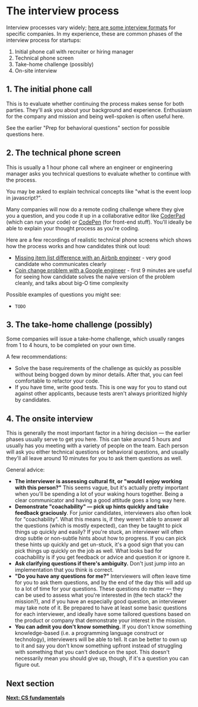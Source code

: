 # The interview process

Interview processes vary widely; [here are some interview formats](https://yangshun.github.io/tech-interview-handbook/interview-formats#formats-of-famous-companies) for specific companies. In my experience, these are common phases of the interview process for startups:

1. Initial phone call with recruiter or hiring manager
2. Technical phone screen
3. Take-home challenge (possibly)
4. On-site interview

## 1. The initial phone call

This is to evaluate whether continuing the process makes sense for both parties. They'll ask you about your background and experience. Enthusiasm for the company and mission and being well-spoken is often useful here.

See the earlier "Prep for behavioral questions" section for possible questions here.

## 2. The technical phone screen

This is usually a 1 hour phone call where an engineer or engineering manager asks you technical questions to evaluate whether to continue with the process.

You may be asked to explain technical concepts like "what is the event loop in javascript?".

Many companies will now do a remote coding challenge where they give you a question, and you code it up in a collaborative editor like [CoderPad](https://coderpad.io/) (which can run your code) or [CodePen](https://codepen.io) (for front-end stuff). You'll ideally be able to explain your thought process as you're coding.

Here are a few recordings of realistic technical phone screens which shows how the process works and how candidates think out loud:

* [Missing item list difference with an Airbnb engineer](https://www.youtube.com/watch?v=cdCeU8DJvPM) - very good candidate who communicates clearly
* [Coin change problem with a Google engineer](https://www.youtube.com/watch?v=HWW-jA6YjHk) - first 9 minutes are useful for seeing how candidate solves the naive version of the problem cleanly, and talks about big-O time complexity

Possible examples of questions you might see:

- `TODO`

## 3. The take-home challenge (possibly)

Some companies will issue a take-home challenge, which usually ranges from 1 to 4 hours, to be completed on your own time.

A few recommendations:

- Solve the base requirements of the challenge as quickly as possible without being bogged down by minor details. After that, you can feel comfortable to refactor your code.
- If you have time, write good tests. This is one way for you to stand out against other applicants, because tests aren't always prioritized highly by candidates.

## 4. The onsite interview

This is generally the most important factor in a hiring decision — the earlier phases usually serve to get you here. This can take around 5 hours and usually has you meeting with a variety of people on the team. Each person will ask you either technical questions or behavioral questions, and usually they'll all leave around 10 minutes for you to ask them questions as well.

General advice:

- **The interviewer is assessing cultural fit, or "would I enjoy working with this person?"** This seems vague, but it's actually pretty important when you'll be spending a lot of your waking hours together. Being a clear communicator and having a good attitude goes a long way here.
- **Demonstrate "coachability" — pick up hints quickly and take feedback graciously**. For junior candidates, interviewers also often look for "coachability". What this means is, if they weren't able to answer all the questions (which is mostly expected), can they be taught to pick things up quickly and easily? If you're stuck, an interviewer will often drop subtle or non-subtle hints about how to progress. If you can pick these hints up quickly and get un-stuck, it's a good sign that you can pick things up quickly on the job as well. What looks bad for coachability is if you get feedback or advice and question it or ignore it.
- **Ask clarifying questions if there's ambiguity.** Don't just jump into an implementation that you think is correct.
- **"Do you have any questions for me?"**  Interviewers will often leave time for you to ask them questions, and by the end of the day this will add up to a lot of time for your questions. These questions do matter — they can be used to assess what you're interested in (the tech stack? the mission?), and if you have an especially good question, an interviewer may take note of it. Be prepared to have at least some basic questions for each interviewer, and ideally have some tailored questions based on the product or company that demonstrate your interest in the mission.
- **You can admit you don't know something.** If you don't know something knowledge-based (i.e. a programming language construct or technology), interviewers will be able to tell. It can be better to own up to it and say you don't know something upfront instead of struggling with something that you can't deduce on the spot. This doesn't necessarily mean you should give up, though, if it's a question you can figure out.

## Next section

[**Next: CS fundamentals**](s1_03_cs_fundamentals_part_1.md)
